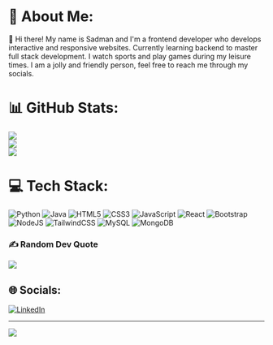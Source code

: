 # 💫 About Me:
👋 Hi there! My name is Sadman and I'm a frontend developer who develops interactive and responsive websites. Currently learning backend to master full stack development. I watch sports and play games during my leisure times. I am a jolly and friendly person, feel free to reach me through my socials. 

# 📊 GitHub Stats:
![](https://github-readme-stats.vercel.app/api?username=OutcastR07&theme=dracula&hide_border=false&include_all_commits=true&count_private=true)<br/>
![](https://github-readme-streak-stats.herokuapp.com/?user=OutcastR07&theme=dracula&hide_border=false)<br/>
![](https://github-readme-stats.vercel.app/api/top-langs/?username=OutcastR07&theme=dracula&hide_border=false&include_all_commits=true&count_private=true&layout=compact)

# 💻 Tech Stack:
![Python](https://img.shields.io/badge/python-3670A0?style=for-the-badge&logo=python&logoColor=ffdd54) ![Java](https://img.shields.io/badge/java-%23ED8B00.svg?style=for-the-badge&logo=java&logoColor=white) ![HTML5](https://img.shields.io/badge/html5-%23E34F26.svg?style=for-the-badge&logo=html5&logoColor=white) ![CSS3](https://img.shields.io/badge/css3-%231572B6.svg?style=for-the-badge&logo=css3&logoColor=white) ![JavaScript](https://img.shields.io/badge/javascript-%23323330.svg?style=for-the-badge&logo=javascript&logoColor=%23F7DF1E) ![React](https://img.shields.io/badge/react-%2320232a.svg?style=for-the-badge&logo=react&logoColor=%2361DAFB) ![Bootstrap](https://img.shields.io/badge/bootstrap-%23563D7C.svg?style=for-the-badge&logo=bootstrap&logoColor=white) ![NodeJS](https://img.shields.io/badge/node.js-6DA55F?style=for-the-badge&logo=node.js&logoColor=white) ![TailwindCSS](https://img.shields.io/badge/tailwindcss-%2338B2AC.svg?style=for-the-badge&logo=tailwind-css&logoColor=white) ![MySQL](https://img.shields.io/badge/mysql-%2300f.svg?style=for-the-badge&logo=mysql&logoColor=white) ![MongoDB](https://img.shields.io/badge/MongoDB-%234ea94b.svg?style=for-the-badge&logo=mongodb&logoColor=white)

### ✍️ Random Dev Quote
![](https://quotes-github-readme.vercel.app/api?type=vetical&theme=gruvbox)

## 🌐 Socials:
[![LinkedIn](https://img.shields.io/badge/LinkedIn-%230077B5.svg?logo=linkedin&logoColor=white)](https://linkedin.com/in/https://www.linkedin.com/in/sadman-rahman07/)

---
[![](https://visitcount.itsvg.in/api?id=OutcastR07&icon=0&color=10)](https://visitcount.itsvg.in)

<!-- Proudly created with GPRM ( https://gprm.itsvg.in ) -->
